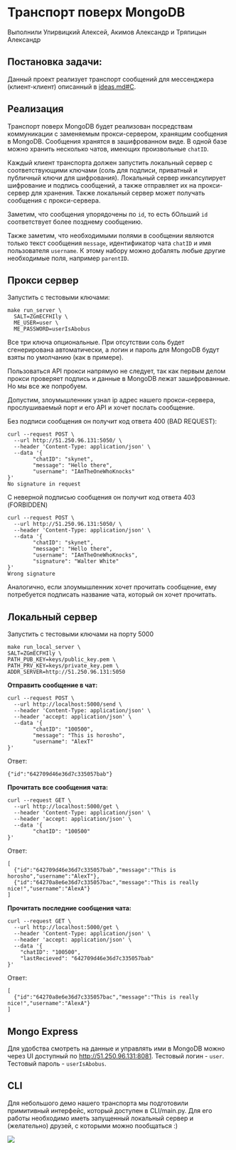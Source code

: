 # Транспорт поверх MongoDB

Выполнили Упирвицкий Алексей, Акимов Александр и Тряпицын Александр

## Постановка задачи:
Данный проект реализует транспорт сообщений для мессенджера (клиент-клиент) описанный в [ideas.md#C](https://github.com/decentralized-hse/Cirriculum/blob/main/ideas.md#c-%D0%BA%D0%BB%D0%B0%D1%81%D1%82%D0%B5%D1%80-%D0%BC%D0%B5%D1%81%D1%81%D0%B5%D0%BD%D0%B4%D0%B6%D0%B5%D1%80%D1%8B-%D0%B8-%D1%87%D0%B0%D1%82%D1%8B).

## Реализация

Транспорт поверх MongoDB будет реализован посредствам коммуникации с заменяемым прокси-сервером, хранящим сообщения в MongoDB. Сообщения хранятся в зашифрованном виде. В одной базе можно хранить несколько чатов, имеющих произвольные ```chatID```.

Каждый клиент транспорта должен запустить локальный сервер с соответствующими ключами (соль для подписи, приватный и публичный ключи для шифрования). Локальный сервер инкапсулирует шифрование и подпись сообщений, а также отправляет их на прокси-сервер для хранения. Также локальный сервер может получать сообщения с прокси-сервера. 

Заметим, что сообщения упорядочены по ```id```, то есть бОльший ```id``` соответствует более позднему сообщению.

Также заметим, что необходимыми полями в сообщении являются только текст сообщения ```message```, идентификатор чата ```chatID``` и имя пользователя ```username```. К этому набору можно добалять любые другие необходимые поля, например ```parentID```.

## Прокси сервер

Запустить с тестовыми ключами:
```
make run_server \
  SALT=ZGmECFHIly \
  ME_USER=user \
  ME_PASSWORD=userIsAbobus
```

Все три ключа опциональные. При отсутствии соль будет сгенерирована автоматически, а логин и пароль для MongoDB будут взяты по умолчанию (как в примере).

Пользоваться API прокси напрямую не следует, так как первым делом прокси проверяет подпись и данные в MongoDB лежат зашифрованные. Но мы все же попробуем.

Допустим, злоумышленник узнал ip адрес нашего прокси-сервера, прослушиваемый порт и его API и хочет послать сообщение. 

Без подписи сообщения он получит код ответа 400 (BAD REQUEST):
```
curl --request POST \                                                                                                                                       
  --url http://51.250.96.131:5050/ \
  --header 'Content-Type: application/json' \
  --data '{
        "chatID": "skynet",
        "message": "Hello there",
        "username": "IAmTheOneWhoKnocks"
}'
No signature in request
```

С неверной подписью сообщения он получит код ответа 403 (FORBIDDEN)
```
curl --request POST \
  --url http://51.250.96.131:5050/ \
  --header 'Content-Type: application/json' \
  --data '{
        "chatID": "skynet",
        "message": "Hello there",
        "username": "IAmTheOneWhoKnocks",
        "signature": "Walter White"
}'
Wrong signature
```

Аналогично, если злоумышленник хочет прочитать сообщение, ему потребуется подписать название чата, который он хочет прочитать. 

## Локальный сервер

Запустить с тестовыми ключами на порту 5000
```
make run_local_server \
SALT=ZGmECFHIly \
PATH_PUB_KEY=keys/public_key.pem \
PATH_PRV_KEY=keys/private_key.pem \
ADDR_SERVER=http://51.250.96.131:5050
```

**Отправить сообщение в чат:**
```
curl --request POST \
  --url http://localhost:5000/send \
  --header 'Content-Type: application/json' \
  --header 'accept: application/json' \
  --data '{
        "chatID": "100500",
        "message": "This is horosho",
        "username": "AlexT"
}'
```
Ответ:
```
{"id":"642709d46e36d7c335057bab"}
```

**Прочитать все сообщения чата:**
```
curl --request GET \
  --url http://localhost:5000/get \
  --header 'Content-Type: application/json' \
  --header 'accept: application/json' \
  --data '{
        "chatID": "100500"
}'
```
Ответ:
```
[
  {"id":"642709d46e36d7c335057bab","message":"This is horosho","username":"AlexT"},
  {"id":"64270a8e6e36d7c335057bac","message":"This is really nice!","username":"AlexA"}
]
```

**Прочитать последние сообщения чата:**
```
curl --request GET \
  --url http://localhost:5000/get \
  --header 'Content-Type: application/json' \
  --header 'accept: application/json' \
  --data '{
	"chatID": "100500",
	"lastRecieved": "642709d46e36d7c335057bab"
}'
```
Ответ:
```
[
  {"id":"64270a8e6e36d7c335057bac","message":"This is really nice!","username":"AlexA"}
]
```

## Mongo Express

Для удобства смотреть на данные и управлять ими в MongoDB можно через UI доступный по http://51.250.96.131:8081. Тестовый логин - ```user```. Тестовый пароль - ```userIsAbobus```.

## CLI

Для небольшого демо нашего транспорта мы подготовили примитивный интерфейс, который доступен в CLI/main.py. Для его работы необходимо иметь запущенный локальный сервер и (желательно) друзей, с которыми можно пообщаться :)

![](https://i.ibb.co/KmkXMJc/2023-03-31-11-09-44-PM.png)
